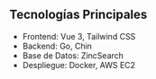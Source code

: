 ## Tecnologías Principales
- Frontend: Vue 3, Tailwind CSS
- Backend: Go, Chin
- Base de Datos: ZincSearch
- Despliegue: Docker, AWS EC2